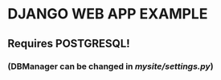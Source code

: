 # DJANGO WEB APP EXAMPLE
## Requires POSTGRESQL!
### (DBManager can be changed in _mysite/settings.py_)
